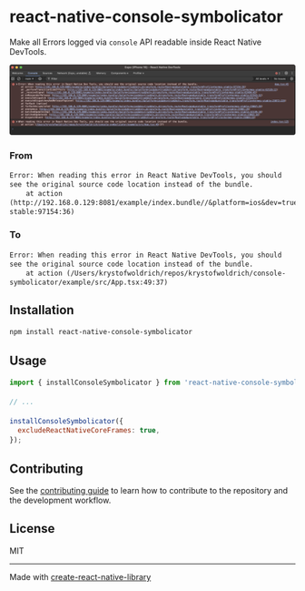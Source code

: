# react-native-console-symbolicator

Make all Errors logged via `console` API readable inside React Native DevTools.

![React Native Console Symbolicator Example](./public/example.png)

### From

```
Error: When reading this error in React Native DevTools, you should see the original source code location instead of the bundle.
    at action (http://192.168.0.129:8081/example/index.bundle//&platform=ios&dev=true&hot=false&lazy=true&transform.engine=hermes&transform.bytecode=1&transform.routerRoot=app&unstable_transformProfile=hermes-stable:97154:36)
```

### To

```
Error: When reading this error in React Native DevTools, you should see the original source code location instead of the bundle.
    at action (/Users/krystofwoldrich/repos/krystofwoldrich/console-symbolicator/example/src/App.tsx:49:37)
```

## Installation

```sh
npm install react-native-console-symbolicator
```

## Usage


```js
import { installConsoleSymbolicator } from 'react-native-console-symbolicator';

// ...

installConsoleSymbolicator({
  excludeReactNativeCoreFrames: true,
});
```


## Contributing

See the [contributing guide](CONTRIBUTING.md) to learn how to contribute to the repository and the development workflow.

## License

MIT

---

Made with [create-react-native-library](https://github.com/callstack/react-native-builder-bob)
